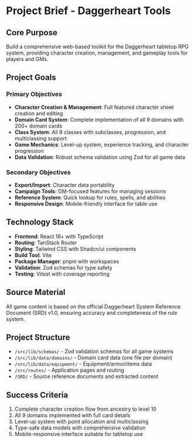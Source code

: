 # Project Brief - Daggerheart Tools

## Core Purpose

Build a comprehensive web-based toolkit for the Daggerheart tabletop RPG system, providing character creation, management, and gameplay tools for players and GMs.

## Project Goals

### Primary Objectives

- **Character Creation & Management**: Full featured character sheet creation and editing
- **Domain Card System**: Complete implementation of all 9 domains with 200+ domain cards
- **Class System**: All 9 classes with subclasses, progression, and multiclassing support
- **Game Mechanics**: Level-up system, experience tracking, and character progression
- **Data Validation**: Robust schema validation using Zod for all game data

### Secondary Objectives

- **Export/Import**: Character data portability
- **Campaign Tools**: GM-focused features for managing sessions
- **Reference System**: Quick lookup for rules, spells, and abilities
- **Responsive Design**: Mobile-friendly interface for table use

## Technology Stack

- **Frontend**: React 19+ with TypeScript
- **Routing**: TanStack Router
- **Styling**: Tailwind CSS with Shadcn/ui components
- **Build Tool**: Vite
- **Package Manager**: pnpm with workspaces
- **Validation**: Zod schemas for type safety
- **Testing**: Vitest with coverage reporting

## Source Material

All game content is based on the official Daggerheart System Reference Document (SRD) v1.0, ensuring accuracy and completeness of the rule system.

## Project Structure

- `/src/lib/schemas/` - Zod validation schemas for all game systems
- `/src/lib/data/domains/` - Domain card data (one file per domain)
- `/src/lib/data/equipment/` - Equipment/armor/items data
- `/src/routes/` - Application pages and routing
- `/SRD/` - Source reference documents and extracted content

## Success Criteria

1. Complete character creation flow from ancestry to level 10
2. All 9 domains implemented with full card details
3. Level-up system with point allocation and multiclassing
4. Type-safe data models with comprehensive validation
5. Mobile-responsive interface suitable for tabletop use
